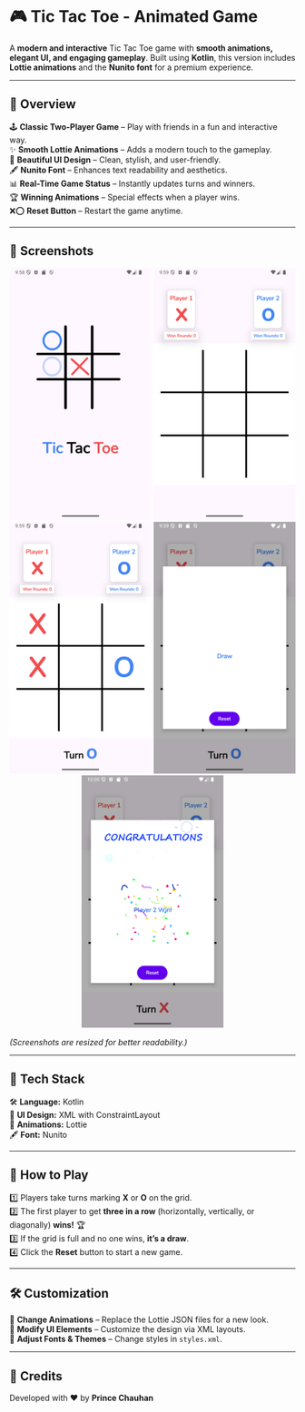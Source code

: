 # 🎮 Tic Tac Toe - Animated Game  

A **modern and interactive** Tic Tac Toe game with **smooth animations, elegant UI, and engaging gameplay**. Built using **Kotlin**, this version includes **Lottie animations** and the **Nunito font** for a premium experience.  

---

## 📌 Overview  

🕹️ **Classic Two-Player Game** – Play with friends in a fun and interactive way.  
✨ **Smooth Lottie Animations** – Adds a modern touch to the gameplay.  
🎨 **Beautiful UI Design** – Clean, stylish, and user-friendly.  
🖋 **Nunito Font** – Enhances text readability and aesthetics.  
📊 **Real-Time Game Status** – Instantly updates turns and winners.  
🏆 **Winning Animations** – Special effects when a player wins.  
❌⭕ **Reset Button** – Restart the game anytime.  

---

## 📸 Screenshots  

<p align="center">
    <img src="https://github.com/Chauhanprince00/CODECRAFT_AD_04/blob/master/Screenshot_20250306_093708.png" width="250">
    <img src="https://github.com/Chauhanprince00/CODECRAFT_AD_04/blob/master/Screenshot_20250306_095920.png" width="250">
    <img src="https://github.com/Chauhanprince00/CODECRAFT_AD_04/blob/master/Screenshot_20250306_095940.png" width="250">
    <img src="https://github.com/Chauhanprince00/CODECRAFT_AD_04/blob/master/Screenshot_20250306_100002.png" width="250">
    <img src="https://github.com/Chauhanprince00/CODECRAFT_AD_04/blob/master/Screenshot_20250306_100059.png" width="250">
</p>  

_(Screenshots are resized for better readability.)_  

---

## 🚀 Tech Stack  

🛠 **Language:** Kotlin  
🎨 **UI Design:** XML with ConstraintLayout  
🔄 **Animations:** Lottie  
🖋 **Font:** Nunito  

---

## 🎯 How to Play  

1️⃣ Players take turns marking **X** or **O** on the grid.  
2️⃣ The first player to get **three in a row** (horizontally, vertically, or diagonally) **wins!** 🏆  
3️⃣ If the grid is full and no one wins, **it’s a draw**.  
4️⃣ Click the **Reset** button to start a new game.  

---

## 🛠 Customization  

🔹 **Change Animations** – Replace the Lottie JSON files for a new look.  
🔹 **Modify UI Elements** – Customize the design via XML layouts.  
🔹 **Adjust Fonts & Themes** – Change styles in `styles.xml`.  

---

## 🏅 Credits  

Developed with ❤️ by **Prince Chauhan**  
